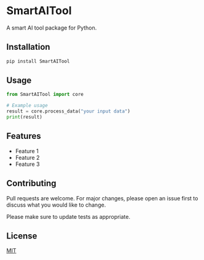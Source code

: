 # SmartAITool

A smart AI tool package for Python.

## Installation

```bash
pip install SmartAITool
```

## Usage

```python
from SmartAITool import core

# Example usage
result = core.process_data("your input data")
print(result)
```

## Features

- Feature 1
- Feature 2
- Feature 3

## Contributing

Pull requests are welcome. For major changes, please open an issue first
to discuss what you would like to change.

Please make sure to update tests as appropriate.

## License

[MIT](https://choosealicense.com/licenses/mit/)
